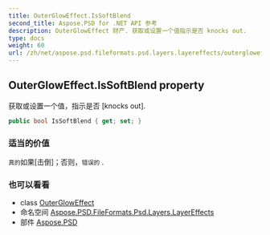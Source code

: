 ```yaml
---
title: OuterGlowEffect.IsSoftBlend
second_title: Aspose.PSD for .NET API 参考
description: OuterGlowEffect 财产. 获取或设置一个值指示是否 knocks out.
type: docs
weight: 60
url: /zh/net/aspose.psd.fileformats.psd.layers.layereffects/outergloweffect/issoftblend/
---
```

## OuterGlowEffect.IsSoftBlend property

获取或设置一个值，指示是否 [knocks out].

```csharp
public bool IsSoftBlend { get; set; }
```

### 适当的价值

`真的`如果[击倒]；否则，`错误的` .

### 也可以看看

* class [OuterGlowEffect](../)
* 命名空间 [Aspose.PSD.FileFormats.Psd.Layers.LayerEffects](../../outergloweffect/)
* 部件 [Aspose.PSD](../../../)


